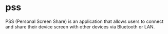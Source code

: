 # pss
PSS (Personal Screen Share) is an application that allows users to connect and share their device screen with other devices via Bluetooth or LAN.
